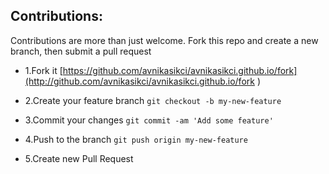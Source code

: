## Contributions:

Contributions are more than just welcome. Fork this repo and create a new branch, then submit a pull request

- 1.Fork it [https://github.com/avnikasikci/avnikasikci.github.io/fork](http://github.com/avnikasikci/avnikasikci.github.io/fork )

- 2.Create your feature branch
`git checkout -b my-new-feature`

- 3.Commit your changes
`git commit -am 'Add some feature'`

- 4.Push to the branch
`git push origin my-new-feature`

- 5.Create new Pull Request
